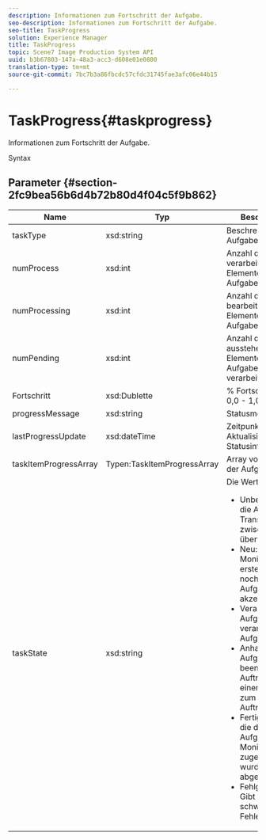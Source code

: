 ```yaml
---
description: Informationen zum Fortschritt der Aufgabe.
seo-description: Informationen zum Fortschritt der Aufgabe.
seo-title: TaskProgress
solution: Experience Manager
title: TaskProgress
topic: Scene7 Image Production System API
uuid: b3b67803-147a-48a3-acc3-d608e01e0800
translation-type: tm+mt
source-git-commit: 7bc7b3a86fbcdc57cfdc31745fae3afc06e44b15

---
```



# TaskProgress{#taskprogress}

Informationen zum Fortschritt der Aufgabe.

Syntax

## Parameter {#section-2fc9bea56b6d4b72b80d4f04c5f9b862}

<table id="table_04100BB8ABD84EF68B0A7CE3AD946414"> 
 <thead> 
  <tr> 
   <th colname="col1" class="entry"> Name </th> 
   <th colname="col2" class="entry"> Typ </th> 
   <th colname="col3" class="entry"> Beschreibung </th> 
  </tr> 
 </thead>
 <tbody> 
  <tr> 
   <td colname="col1"> <span class="codeph"> <span class="varname"> taskType</span></span> </td> 
   <td colname="col2"> <span class="codeph"> xsd:string</span> </td> 
   <td colname="col3"> Beschreibung der Aufgabe. </td> 
  </tr> 
  <tr> 
   <td colname="col1"> <span class="codeph"> <span class="varname"> numProcess</span></span> </td> 
   <td colname="col2"> <span class="codeph"> xsd:int</span> </td> 
   <td colname="col3"> Anzahl der bereits verarbeiteten Elemente der Aufgabe. </td> 
  </tr> 
  <tr> 
   <td colname="col1"> <span class="codeph"> <span class="varname"> numProcessing</span></span> </td> 
   <td colname="col2"> <span class="codeph"> xsd:int</span> </td> 
   <td colname="col3"> Anzahl der derzeit bearbeiteten Elemente der Aufgabe. </td> 
  </tr> 
  <tr> 
   <td colname="col1"> <span class="codeph"> <span class="varname"> numPending</span></span> </td> 
   <td colname="col2"> <span class="codeph"> xsd:int</span> </td> 
   <td colname="col3"> Anzahl der ausstehenden Elemente der Aufgabe (noch nicht verarbeitet). </td> 
  </tr> 
  <tr> 
   <td colname="col1"> <span class="codeph"> <span class="varname"> Fortschritt</span></span> </td> 
   <td colname="col2"> <span class="codeph"> xsd:Dublette</span> </td> 
   <td colname="col3"> % Fortschritt (Bereich 0,0 - 1,0). </td> 
  </tr> 
  <tr> 
   <td colname="col1"> <span class="codeph"> <span class="varname"> progressMessage</span></span> </td> 
   <td colname="col2"> <span class="codeph"> xsd:string</span> </td> 
   <td colname="col3"> Statusmeldung. </td> 
  </tr> 
  <tr> 
   <td colname="col1"> <span class="codeph"> lastProgressUpdate <span class="varname"></span></span> </td> 
   <td colname="col2"> <span class="codeph"> xsd:dateTime</span> </td> 
   <td colname="col3"> Zeitpunkt der letzten Aktualisierung der Statusinformationen. </td> 
  </tr> 
  <tr> 
   <td colname="col1"> <span class="codeph"> <span class="varname"> taskItemProgressArray</span></span> </td> 
   <td colname="col2"> <span class="codeph"> Typen:TaskItemProgressArray</span> </td> 
   <td colname="col3"> Array von Elementen der Aufgabe. </td> 
  </tr> 
  <tr> 
   <td colname="col1"> <span class="codeph"> <span class="varname"> taskState</span></span> </td> 
   <td colname="col2"> <span class="codeph"> xsd:string</span> </td> 
   <td colname="col3">Die Werte umfassen: 
    <ul id="ul_BD00DC855B1D42748204E8BCA81FD4BF">
     <li id="li_01FE691763B3465DBF3402E7CDEA50C3"><span class="codeph"> Unbekannt</span>: Wenn die Aufgabe Transitionen zwischen Status überwacht. </li>
     <li id="li_AA2D1F9ADDE84B54A85C7E7830D3A0C9"><span class="codeph"> Neu</span>: Aufgabe Monitor wurde erstellt, hat aber noch keine Aufgaben akzeptiert. </li>
     <li id="li_76D667D21BDF4FADA6A266A7EB4DC6EE"><span class="codeph"> Verarbeitung</span>: Aufgabe Monitor verarbeitet aktiv Aufgaben. </li>
     <li id="li_3813B2178D7143DEB91804A6C5FF3902"><span class="codeph"> Anhalten</span>: Aufgabe Monitor beendet einen Auftrag aufgrund einer Anforderung zum Beenden des Auftrags. </li>
     <li id="li_41C2E774FC504B58BD6736119AE9C0AE"><span class="codeph"> Fertig</span>: Aufträge, die den Aufgaben-Monitoraufträgen zugewiesen wurden, wurden abgeschlossen. </li>
     <li id="li_EB2322BB11314B97998D467F4620ED2E"><span class="codeph"> Fehlgeschlagen</span>: Gibt einen schwerwiegenden Fehler an. </li>
    </ul></td> 
  </tr> 
 </tbody> 
</table>

